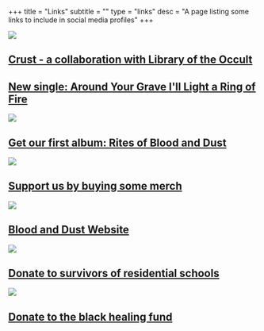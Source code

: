 +++
title = "Links"
subtitle = ""
type = "links"
desc = "A page listing some links to include in social media profiles"
+++

<div class="separator"><img src="/img/separator.svg" /></div>

## [Crust - a collaboration with Library of the Occult](https://libraryoftheoccult.bandcamp.com/album/crust-narrated-by-peter-baker)  

## [New single: Around Your Grave I'll Light a Ring of Fire](https://blood-and-dust.bandcamp.com/track/around-your-grave-ill-light-a-ring-of-fire)  

<div class="separator"><img src="/img/separator.svg" /></div>

## [Get our first album: Rites of Blood and Dust](https://blood-and-dust.bandcamp.com/album/rites-of-blood-and-dust/)  

<div class="separator"><img src="/img/separator.svg" /></div>

## [Support us by buying some merch](https://blood-and-dust.bandcamp.com/merch)  

<div class="separator"><img src="/img/separator.svg" /></div>

## [Blood and Dust Website](https://blood-and-dust.com/)  

<div class="separator"><img src="/img/separator.svg" /></div>

## [Donate to survivors of residential schools](https://www.irsss.ca/donate)  

<div class="separator"><img src="/img/separator.svg" /></div>

## [Donate to the black healing fund](https://www.blackhealingfund.com/)
